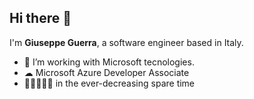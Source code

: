 ## Hi there 👋

I'm __Giuseppe Guerra__, a software engineer based in Italy.  

- 🔭 I’m working with Microsoft tecnologies.
- ☁  Microsoft Azure Developer Associate
- 🎼🎵🎸🎹🥁 in the ever-decreasing spare time
  
<!--
**giuseppe-guerra/giuseppe-guerra** is a ✨ _special_ ✨ repository because its `README.md` (this file) appears on your GitHub profile.

Here are some ideas to get you started:

- 🔭 I’m currently working on ...
- 🌱 I’m currently learning ...
- 👯 I’m looking to collaborate on ...
- 🤔 I’m looking for help with ...
- 💬 Ask me about ...
- 📫 How to reach me: ...
- 😄 Pronouns: ...
- ⚡ Fun fact: ...
-->
